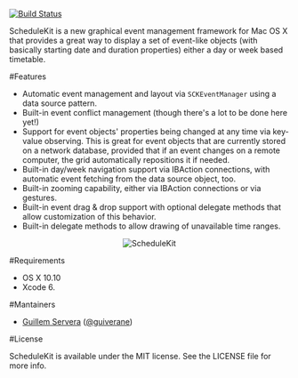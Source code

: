 [![Build Status](https://travis-ci.org/gservera/ScheduleKit.svg?branch=master)](https://travis-ci.org/gservera/ScheduleKit)
 
ScheduleKit is a new graphical event management framework for Mac OS X that provides a great way to display a set of event-like objects (with basically starting date and duration properties) either a day or week based timetable.

#Features

* Automatic event management and layout via `SCKEventManager` using a data source pattern.
* Built-in event conflict management (though there's a lot to be done here yet!)
* Support for event objects' properties being changed at any time via key-value observing. This is great for event objects that are currently stored on a network database, provided that if an event changes on a remote computer, the grid automatically repositions it if needed.
* Built-in day/week navigation support via IBAction connections, with automatic event fetching from the data source object, too.
* Built-in zooming capability, either via IBAction connections or via gestures.
* Built-in event drag & drop support with optional delegate methods that allow customization of this behavior.
* Built-in delegate methods to allow drawing of unavailable time ranges.

 <p align="center" >
 <img style="max-width:100%" src="http://aurumcode.com/medcode/ScheduleKit.png" alt="ScheduleKit" title="ScheduleKit">
 </p>

#Requirements

* OS X 10.10
* Xcode 6.

#Mantainers

* [Guillem Servera](htttp://github.com/gservera) ([@guiverane](http://twitter.com/guiverane))

#License

ScheduleKit is available under the MIT license. See the LICENSE file for more info.
